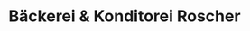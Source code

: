 ---
title: "Bäckerei & Konditorei Roscher"
url: /crottendorf/baeckerei-und-konditorei-roscher/
shop: Bäckerei
---